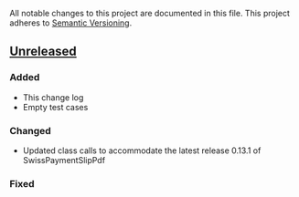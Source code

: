 All notable changes to this project are documented in this file.
This project adheres to [Semantic Versioning](http://semver.org/).

## [Unreleased](https://github.com/steampilot/SwissPaymentSlipFpdf.git)
### Added
 - This change log
 - Empty test cases
### Changed
 - Updated class calls to accommodate the latest release 0.13.1 of SwissPaymentSlipPdf
### Fixed
